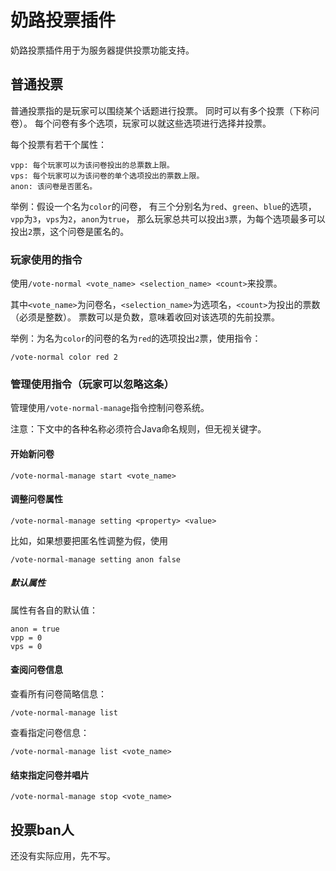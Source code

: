 # 奶路投票插件

奶路投票插件用于为服务器提供投票功能支持。

## 普通投票

普通投票指的是玩家可以围绕某个话题进行投票。
同时可以有多个投票（下称问卷）。
每个问卷有多个选项，玩家可以就这些选项进行选择并投票。

每个投票有若干个属性：

	vpp: 每个玩家可以为该问卷投出的总票数上限。
	vps: 每个玩家可以为该问卷的单个选项投出的票数上限。
	anon: 该问卷是否匿名。
	
举例：假设一个名为```color```的问卷，
有三个分别名为```red```、```green```、```blue```的选项，
```vpp```为```3```，```vps```为```2```，```anon```为```true```，
那么玩家总共可以投出```3```票，为每个选项最多可以投出```2```票，这个问卷是匿名的。

### 玩家使用的指令

使用```/vote-normal <vote_name> <selection_name> <count>```来投票。

其中```<vote_name>```为问卷名，```<selection_name>```为选项名，```<count>```为投出的票数（必须是整数）。
票数可以是负数，意味着收回对该选项的先前投票。

举例：为名为```color```的问卷的名为```red```的选项投出```2```票，使用指令：
```
/vote-normal color red 2
```

### 管理使用指令（玩家可以忽略这条）

管理使用```/vote-normal-manage```指令控制问卷系统。

注意：下文中的各种名称必须符合Java命名规则，但无视关键字。

#### 开始新问卷
```
/vote-normal-manage start <vote_name>
```

#### 调整问卷属性
```
/vote-normal-manage setting <property> <value>
```

比如，如果想要把匿名性调整为假，使用
```
/vote-normal-manage setting anon false
```

##### 默认属性

属性有各自的默认值：

	anon = true
	vpp = 0
	vps = 0

#### 查阅问卷信息

查看所有问卷简略信息：
```
/vote-normal-manage list
```

查看指定问卷信息：
```
/vote-normal-manage list <vote_name>
```

#### 结束指定问卷并唱片

```
/vote-normal-manage stop <vote_name>
```
	
## 投票ban人

还没有实际应用，先不写。
